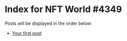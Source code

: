 # Index for NFT World #4349
Posts will be displayed in the order below:

- [Your first post](./001-first.md)

